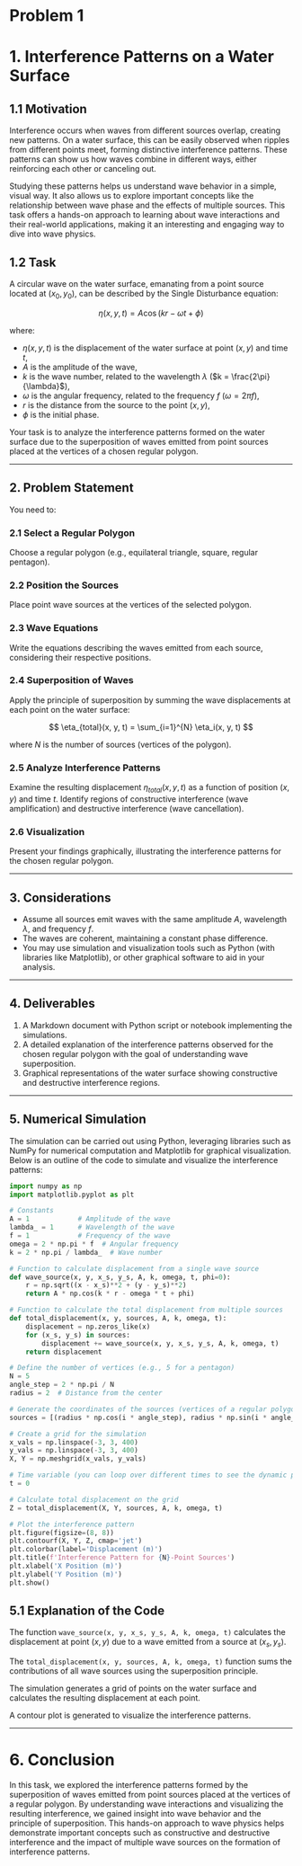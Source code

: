 # Problem 1
# 1. Interference Patterns on a Water Surface

## 1.1 Motivation

Interference occurs when waves from different sources overlap, creating new patterns. On a water surface, this can be easily observed when ripples from different points meet, forming distinctive interference patterns. These patterns can show us how waves combine in different ways, either reinforcing each other or canceling out.

Studying these patterns helps us understand wave behavior in a simple, visual way. It also allows us to explore important concepts like the relationship between wave phase and the effects of multiple sources. This task offers a hands-on approach to learning about wave interactions and their real-world applications, making it an interesting and engaging way to dive into wave physics.

## 1.2 Task

A circular wave on the water surface, emanating from a point source located at $(x_0, y_0)$, can be described by the Single Disturbance equation:

$$
\eta(x, y, t) = A \cos(k r - \omega t + \phi)
$$

where:

- $\eta(x, y, t)$ is the displacement of the water surface at point $(x, y)$ and time $t$,
- $A$ is the amplitude of the wave,
- $k$ is the wave number, related to the wavelength $\lambda$ ($k = \frac{2\pi}{\lambda}$),
- $\omega$ is the angular frequency, related to the frequency $f$ ($\omega = 2\pi f$),
- $r$ is the distance from the source to the point $(x, y)$,
- $\phi$ is the initial phase.

Your task is to analyze the interference patterns formed on the water surface due to the superposition of waves emitted from point sources placed at the vertices of a chosen regular polygon.

---

## 2. Problem Statement

You need to:

### 2.1 Select a Regular Polygon

Choose a regular polygon (e.g., equilateral triangle, square, regular pentagon).

### 2.2 Position the Sources

Place point wave sources at the vertices of the selected polygon.

### 2.3 Wave Equations

Write the equations describing the waves emitted from each source, considering their respective positions.

### 2.4 Superposition of Waves

Apply the principle of superposition by summing the wave displacements at each point on the water surface:

$$
\eta_{total}(x, y, t) = \sum_{i=1}^{N} \eta_i(x, y, t)
$$

where $N$ is the number of sources (vertices of the polygon).

### 2.5 Analyze Interference Patterns

Examine the resulting displacement $\eta_{total}(x, y, t)$ as a function of position $(x, y)$ and time $t$. Identify regions of constructive interference (wave amplification) and destructive interference (wave cancellation).

### 2.6 Visualization

Present your findings graphically, illustrating the interference patterns for the chosen regular polygon.

---

## 3. Considerations

- Assume all sources emit waves with the same amplitude $A$, wavelength $\lambda$, and frequency $f$.
- The waves are coherent, maintaining a constant phase difference.
- You may use simulation and visualization tools such as Python (with libraries like Matplotlib), or other graphical software to aid in your analysis.

---

## 4. Deliverables

1. A Markdown document with Python script or notebook implementing the simulations.
2. A detailed explanation of the interference patterns observed for the chosen regular polygon with the goal of understanding wave superposition.
3. Graphical representations of the water surface showing constructive and destructive interference regions.

---

## 5. Numerical Simulation

The simulation can be carried out using Python, leveraging libraries such as NumPy for numerical computation and Matplotlib for graphical visualization. Below is an outline of the code to simulate and visualize the interference patterns:

```python
import numpy as np
import matplotlib.pyplot as plt

# Constants
A = 1            # Amplitude of the wave
lambda_ = 1      # Wavelength of the wave
f = 1            # Frequency of the wave
omega = 2 * np.pi * f  # Angular frequency
k = 2 * np.pi / lambda_  # Wave number

# Function to calculate displacement from a single wave source
def wave_source(x, y, x_s, y_s, A, k, omega, t, phi=0):
    r = np.sqrt((x - x_s)**2 + (y - y_s)**2)
    return A * np.cos(k * r - omega * t + phi)

# Function to calculate the total displacement from multiple sources
def total_displacement(x, y, sources, A, k, omega, t):
    displacement = np.zeros_like(x)
    for (x_s, y_s) in sources:
        displacement += wave_source(x, y, x_s, y_s, A, k, omega, t)
    return displacement

# Define the number of vertices (e.g., 5 for a pentagon)
N = 5
angle_step = 2 * np.pi / N
radius = 2  # Distance from the center

# Generate the coordinates of the sources (vertices of a regular polygon)
sources = [(radius * np.cos(i * angle_step), radius * np.sin(i * angle_step)) for i in range(N)]

# Create a grid for the simulation
x_vals = np.linspace(-3, 3, 400)
y_vals = np.linspace(-3, 3, 400)
X, Y = np.meshgrid(x_vals, y_vals)

# Time variable (you can loop over different times to see the dynamic patterns)
t = 0

# Calculate total displacement on the grid
Z = total_displacement(X, Y, sources, A, k, omega, t)

# Plot the interference pattern
plt.figure(figsize=(8, 8))
plt.contourf(X, Y, Z, cmap='jet')
plt.colorbar(label='Displacement (m)')
plt.title(f'Interference Pattern for {N}-Point Sources')
plt.xlabel('X Position (m)')
plt.ylabel('Y Position (m)')
plt.show()
```
## 5.1 Explanation of the Code

The function `wave_source(x, y, x_s, y_s, A, k, omega, t)` calculates the displacement at point $(x, y)$ due to a wave emitted from a source at $(x_s, y_s)$.

The `total_displacement(x, y, sources, A, k, omega, t)` function sums the contributions of all wave sources using the superposition principle.

The simulation generates a grid of points on the water surface and calculates the resulting displacement at each point.

A contour plot is generated to visualize the interference patterns.

---

# 6. Conclusion

In this task, we explored the interference patterns formed by the superposition of waves emitted from point sources placed at the vertices of a regular polygon. By understanding wave interactions and visualizing the resulting interference, we gained insight into wave behavior and the principle of superposition. This hands-on approach to wave physics helps demonstrate important concepts such as constructive and destructive interference and the impact of multiple wave sources on the formation of interference patterns.
